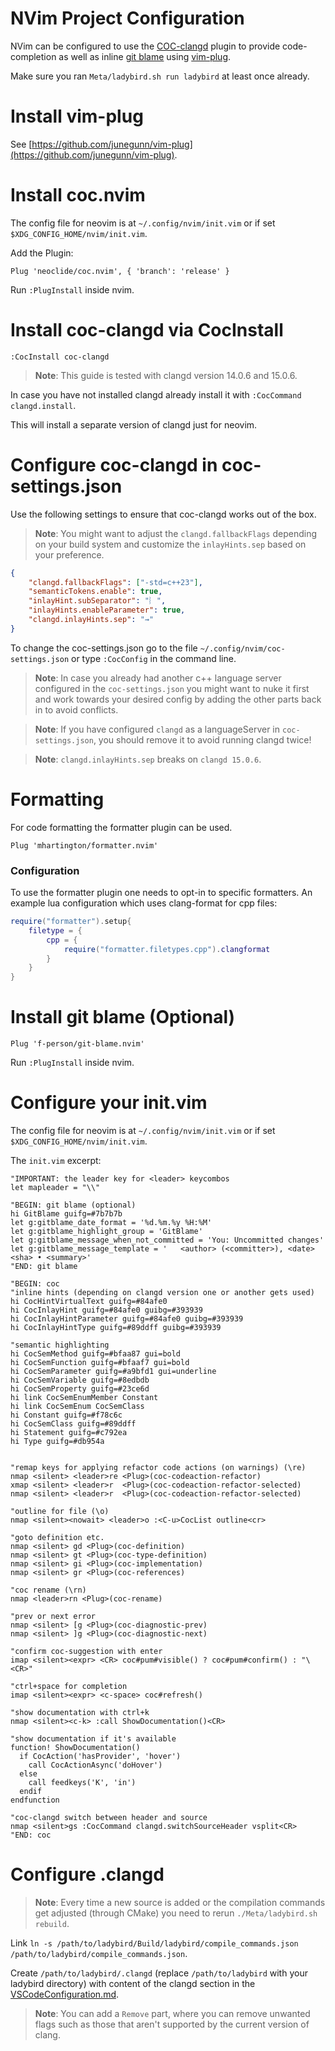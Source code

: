 # NVim Project Configuration

NVim can be configured to use the [COC-clangd](https://github.com/clangd/coc-clangd)
plugin to provide code-completion as well as inline
[git blame](https://github.com/f-person/git-blame.nvim) using [vim-plug](https://github.com/junegunn/vim-plug).

Make sure you ran `Meta/ladybird.sh run ladybird` at least once already.

# Install vim-plug

See [https://github.com/junegunn/vim-plug](https://github.com/junegunn/vim-plug).

# Install coc.nvim

The config file for neovim is at `~/.config/nvim/init.vim` or if
set `$XDG_CONFIG_HOME/nvim/init.vim`.

Add the Plugin:

```vim
Plug 'neoclide/coc.nvim', { 'branch': 'release' }
```

Run `:PlugInstall` inside nvim.

# Install coc-clangd via CocInstall

```vim
:CocInstall coc-clangd
```

> **Note**: This guide is tested with clangd version 14.0.6 and 15.0.6.

In case you have not installed clangd already install it with
`:CocCommand clangd.install`.

This will install a separate version of clangd just for neovim.

# Configure coc-clangd in coc-settings.json

Use the following settings to ensure that coc-clangd works out of the box.

> **Note**: You might want to adjust the `clangd.fallbackFlags` depending on your build
system and customize the `inlayHints.sep` based on your preference.

```json
{
    "clangd.fallbackFlags": ["-std=c++23"],
    "semanticTokens.enable": true,
    "inlayHint.subSeparator": "︴",
    "inlayHints.enableParameter": true,
    "clangd.inlayHints.sep": "⇝"
}
```

To change the coc-settings.json go to the file `~/.config/nvim/coc-settings.json`
or type `:CocConfig` in the command line.

> **Note**: In case you already had another c++ language server configured in the
`coc-settings.json` you might want to nuke it first and
work towards your desired config by adding the other parts back in to avoid
conflicts.

> **Note**: If you have configured `clangd` as a languageServer in
`coc-settings.json`, you should remove it to avoid running clangd twice!

> **Note**: `clangd.inlayHints.sep` breaks on `clangd 15.0.6`.

# Formatting
For code formatting the formatter plugin can be used.
```vim
Plug 'mhartington/formatter.nvim'
```
### Configuration
To use the formatter plugin one needs to opt-in to specific formatters. An example lua configuration which uses clang-format for cpp files:
```lua
require("formatter").setup{
    filetype = {
        cpp = {
            require("formatter.filetypes.cpp").clangformat
        }
    }
}
```

# Install git blame (Optional)

```vim
Plug 'f-person/git-blame.nvim'
```

Run `:PlugInstall` inside nvim.

# Configure your init.vim

The config file for neovim is at `~/.config/nvim/init.vim` or if
set `$XDG_CONFIG_HOME/nvim/init.vim`.

The `init.vim` excerpt:

```vim
"IMPORTANT: the leader key for <leader> keycombos
let mapleader = "\\"

"BEGIN: git blame (optional)
hi GitBlame guifg=#7b7b7b
let g:gitblame_date_format = '%d.%m.%y %H:%M'
let g:gitblame_highlight_group = 'GitBlame'
let g:gitblame_message_when_not_committed = 'You: Uncommitted changes'
let g:gitblame_message_template = '   <author> (<committer>), <date> <sha> • <summary>'
"END: git blame

"BEGIN: coc
"inline hints (depending on clangd version one or another gets used)
hi CocHintVirtualText guifg=#84afe0
hi CocInlayHint guifg=#84afe0 guibg=#393939
hi CocInlayHintParameter guifg=#84afe0 guibg=#393939
hi CocInlayHintType guifg=#89ddff guibg=#393939

"semantic highlighting
hi CocSemMethod guifg=#bfaa87 gui=bold
hi CocSemFunction guifg=#bfaaf7 gui=bold
hi CocSemParameter guifg=#a9bfd1 gui=underline
hi CocSemVariable guifg=#8edbdb
hi CocSemProperty guifg=#23ce6d
hi link CocSemEnumMember Constant
hi link CocSemEnum CocSemClass
hi Constant guifg=#f78c6c
hi CocSemClass guifg=#89ddff
hi Statement guifg=#c792ea
hi Type guifg=#db954a


"remap keys for applying refactor code actions (on warnings) (\re)
nmap <silent> <leader>re <Plug>(coc-codeaction-refactor)
xmap <silent> <leader>r  <Plug>(coc-codeaction-refactor-selected)
nmap <silent> <leader>r  <Plug>(coc-codeaction-refactor-selected)

"outline for file (\o)
nmap <silent><nowait> <leader>o :<C-u>CocList outline<cr>

"goto definition etc.
nmap <silent> gd <Plug>(coc-definition)
nmap <silent> gt <Plug>(coc-type-definition)
nmap <silent> gi <Plug>(coc-implementation)
nmap <silent> gr <Plug>(coc-references)

"coc rename (\rn)
nmap <leader>rn <Plug>(coc-rename)

"prev or next error
nmap <silent> [g <Plug>(coc-diagnostic-prev)
nmap <silent> ]g <Plug>(coc-diagnostic-next)

"confirm coc-suggestion with enter
imap <silent><expr> <CR> coc#pum#visible() ? coc#pum#confirm() : "\<CR>"

"ctrl+space for completion
imap <silent><expr> <c-space> coc#refresh()

"show documentation with ctrl+k
nmap <silent><c-k> :call ShowDocumentation()<CR>

"show documentation if it's available
function! ShowDocumentation()
  if CocAction('hasProvider', 'hover')
    call CocActionAsync('doHover')
  else
    call feedkeys('K', 'in')
  endif
endfunction

"coc-clangd switch between header and source
nmap <silent>gs :CocCommand clangd.switchSourceHeader vsplit<CR>
"END: coc
```

# Configure .clangd

> **Note**: Every time a new source is added or the compilation commands get adjusted
(through CMake) you need to rerun `./Meta/ladybird.sh rebuild`.

Link `ln -s /path/to/ladybird/Build/ladybird/compile_commands.json /path/to/ladybird/compile_commands.json`.

Create `/path/to/ladybird/.clangd` (replace `/path/to/ladybird`
with your ladybird directory) with content of the clangd section in the
[VSCodeConfiguration.md](./VSCodeConfiguration.md).

> **Note**: You can add a `Remove` part, where you can remove unwanted flags
such as those that aren't supported by the current version of clang.
